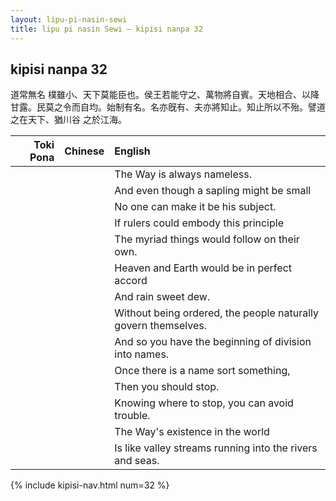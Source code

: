 ```yaml
---
layout: lipu-pi-nasin-sewi
title: lipu pi nasin Sewi — kipisi nanpa 32
---
```


## kipisi nanpa 32

道常無名 樸雖小、天下莫能臣也。侯王若能守之、萬物將自賓。天地相合、以降甘露。民莫之令而自均。始制有名。名亦旣有、夫亦將知止。知止所以不殆。譬道之在天下、猶川谷 之於江海。

| Toki Pona | Chinese | English
|-:|:-:|:-
|  |  | The Way is always nameless.
|  |  | And even though a sapling might be small
|  |  | No one can make it be his subject.
|  |  | If rulers could embody this principle
|  |  | The myriad things would follow on their own.
|  |  | Heaven and Earth would be in perfect accord
|  |  | And rain sweet dew.
|  |  | Without being ordered, the people naturally govern themselves.
|  |  | And so you have the beginning of division into names.
|  |  | Once there is a name sort something,
|  |  | Then you should stop.
|  |  | Knowing where to stop, you can avoid trouble.
|  |  | The Way's existence in the world
|  |  | Is like valley streams running into the rivers and seas.

{% include kipisi-nav.html num=32 %}
